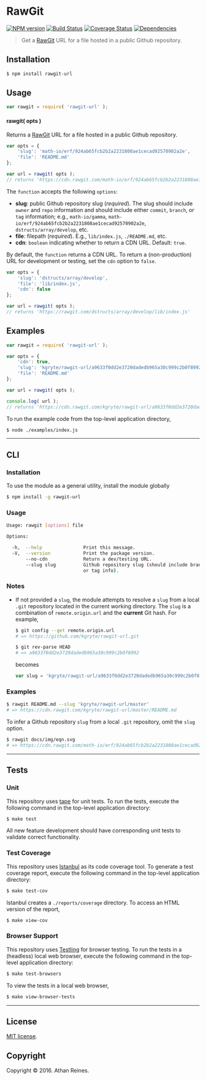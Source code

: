 RawGit
===
[![NPM version][npm-image]][npm-url] [![Build Status][build-image]][build-url] [![Coverage Status][coverage-image]][coverage-url] [![Dependencies][dependencies-image]][dependencies-url]

> Get a [RawGit][rawgit] URL for a file hosted in a public Github repository.


## Installation

``` bash
$ npm install rawgit-url
```


## Usage

``` javascript
var rawgit = require( 'rawgit-url' );
```

#### rawgit( opts )

Returns a [RawGit][rawgit] URL for a file hosted in a public Github repository.

``` javascript
var opts = {
	'slug': 'math-io/erf/924ab65fcb2b2a2231808ae1cecad92570902a2e',
	'file': 'README.md'
};

var url = rawgit( opts );
// returns 'https://cdn.rawgit.com/math-io/erf/924ab65fcb2b2a2231808ae1cecad92570902a2e/README.md'
```

The `function` accepts the following `options`:
*	__slug__: public Github repository slug (*required*). The slug should include `owner` and `repo` information and should include either `commit`, `branch`, or `tag` information; e.g., `math-io/gamma`, `math-io/erf/924ab65fcb2b2a2231808ae1cecad92570902a2e`, `dstructs/array/develop`, etc.
*	__file__: filepath (*required*). E.g., `lib/index.js`, `./README.md`, etc.
*	__cdn__: `boolean` indicating whether to return a CDN URL. Default: `true`.

By default, the `function` returns a CDN URL. To return a (non-production) URL for development or testing, set the `cdn` option to `false`.

``` javascript
var opts = {
	'slug': 'dstructs/array/develop',
	'file': 'lib/index.js',
	'cdn': false
};

var url = rawgit( opts );
// returns 'https://rawgit.com/dstructs/array/develop/lib/index.js'
```


## Examples

``` javascript
var rawgit = require( 'rawgit-url' );

var opts = {
	'cdn': true,
	'slug': 'kgryte/rawgit-url/a9633f0dd2e3720dadedb965a30c999c2b0f8992',
	'file': 'README.md'
};

var url = rawgit( opts );

console.log( url );
// returns 'https://cdn.rawgit.com/kgryte/rawgit-url/a9633f0dd2e3720dadedb965a30c999c2b0f8992/README.md'
```

To run the example code from the top-level application directory,

``` bash
$ node ./examples/index.js
```


---
## CLI

### Installation

To use the module as a general utility, install the module globally

``` bash
$ npm install -g rawgit-url
```


### Usage

``` bash
Usage: rawgit [options] file

Options:

  -h,  --help               Print this message.
  -V,  --version            Print the package version.
       --no-cdn             Return a dev/testing URL.
       --slug slug          Github repository slug (should include branch, commit, 
                            or tag info).
```


### Notes

*	If not provided a `slug`, the module attempts to resolve a `slug` from a local `.git` repository located in the current working directory. The `slug` is a combination of `remote.origin.url` and the __current__ Git hash. For example,

	``` bash
	$ git config --get remote.origin.url
	# => https://github.com/kgryte/rawgit-url.git

	$ git rev-parse HEAD
	# => a9633f0dd2e3720dadedb965a30c999c2b0f8992
	```

	becomes

	``` javascript
	var slug = 'kgryte/rawgit-url/a9633f0dd2e3720dadedb965a30c999c2b0f8992';
	```


### Examples

``` bash
$ rawgit README.md --slug 'kgryte/rawgit-url/master'
# => https://cdn.rawgit.com/kgryte/rawgit-url/master/README.md
```

To infer a Github repository `slug` from a local `.git` repository, omit the `slug` option.

``` bash
$ rawgit docs/img/eqn.svg
# => https://cdn.rawgit.com/math-io/erf/924ab65fcb2b2a2231808ae1cecad92570902a2e/docs/img/eqn.svg
```


---
## Tests

### Unit

This repository uses [tape][tape] for unit tests. To run the tests, execute the following command in the top-level application directory:

``` bash
$ make test
```

All new feature development should have corresponding unit tests to validate correct functionality.


### Test Coverage

This repository uses [Istanbul][istanbul] as its code coverage tool. To generate a test coverage report, execute the following command in the top-level application directory:

``` bash
$ make test-cov
```

Istanbul creates a `./reports/coverage` directory. To access an HTML version of the report,

``` bash
$ make view-cov
```


### Browser Support

This repository uses [Testling][testling] for browser testing. To run the tests in a (headless) local web browser, execute the following command in the top-level application directory:

``` bash
$ make test-browsers
```

To view the tests in a local web browser,

``` bash
$ make view-browser-tests
```

<!-- [![browser support][browsers-image]][browsers-url] -->


---
## License

[MIT license](http://opensource.org/licenses/MIT).


## Copyright

Copyright &copy; 2016. Athan Reines.


[npm-image]: http://img.shields.io/npm/v/rawgit-url.svg
[npm-url]: https://npmjs.org/package/rawgit-url

[build-image]: http://img.shields.io/travis/kgryte/rawgit-url/master.svg
[build-url]: https://travis-ci.org/kgryte/rawgit-url

[coverage-image]: https://img.shields.io/codecov/c/github/kgryte/rawgit-url/master.svg
[coverage-url]: https://codecov.io/github/kgryte/rawgit-url?branch=master

[dependencies-image]: http://img.shields.io/david/kgryte/rawgit-url.svg
[dependencies-url]: https://david-dm.org/kgryte/rawgit-url

[dev-dependencies-image]: http://img.shields.io/david/dev/kgryte/rawgit-url.svg
[dev-dependencies-url]: https://david-dm.org/dev/kgryte/rawgit-url

[github-issues-image]: http://img.shields.io/github/issues/kgryte/rawgit-url.svg
[github-issues-url]: https://github.com/kgryte/rawgit-url/issues

[tape]: https://github.com/substack/tape
[istanbul]: https://github.com/gotwarlost/istanbul
[testling]: https://ci.testling.com

[rawgit]: http://rawgit.com/
